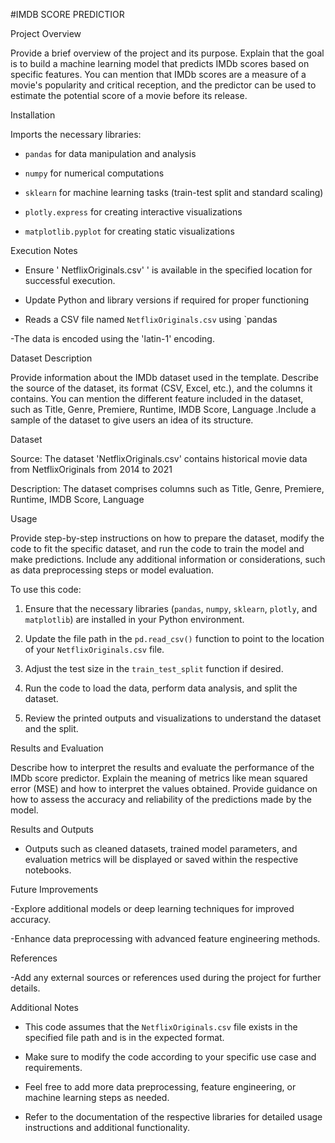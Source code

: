 #IMDB SCORE PREDICTIOR 

Project Overview

Provide a brief overview of the project and its purpose. Explain that the goal is to build a machine learning model that predicts IMDb scores based on specific features. You can mention that IMDb scores are a measure of a movie's popularity and critical reception, and the predictor can be used to estimate the potential score of a movie before its release.





Installation



Imports the necessary libraries:

   - `pandas` for data manipulation and analysis

   - `numpy` for numerical computations

   - `sklearn` for machine learning tasks (train-test split and standard scaling)

   - `plotly.express` for creating interactive visualizations

   - `matplotlib.pyplot` for creating static visualizations

Execution Notes

- Ensure ' NetflixOriginals.csv' ' is available in the specified location for successful execution.

- Update Python and library versions if required for proper functioning

- Reads a CSV file named `NetflixOriginals.csv` using `pandas

-The data is encoded using the 'latin-1' encoding.

Dataset Description

Provide information about the IMDb dataset used in the template. Describe the source of the dataset, its format (CSV, Excel, etc.), and the columns it contains. You can mention the different feature included in the dataset, such as Title, Genre, Premiere, Runtime, IMDB Score, Language .Include a sample of the dataset to give users an idea of its structure.

Dataset

Source:  The dataset 'NetflixOriginals.csv' contains historical movie data from NetflixOriginals from 2014 to 2021

 Description: The dataset comprises columns such as Title, Genre, Premiere, Runtime, IMDB Score, Language

Usage

 Provide step-by-step instructions on how to prepare the dataset, modify the code to fit the specific dataset, and run the code to train the model and make predictions. Include any additional information or considerations, such as data preprocessing steps or model evaluation.

To use this code:

1. Ensure that the necessary libraries (`pandas`, `numpy`, `sklearn`, `plotly`, and `matplotlib`) are installed in your Python environment.

2. Update the file path in the `pd.read_csv()` function to point to the location of your `NetflixOriginals.csv` file.

3. Adjust the test size in the `train_test_split` function if desired.

4. Run the code to load the data, perform data analysis, and split the dataset.

5. Review the printed outputs and visualizations to understand the dataset and the split.

 Results and Evaluation

Describe how to interpret the results and evaluate the performance of the IMDb score predictor. Explain the meaning of metrics like mean squared error (MSE) and how to interpret the values obtained. Provide guidance on how to assess the accuracy and reliability of the predictions made by the model.

Results and Outputs

- Outputs such as cleaned datasets, trained model parameters, and evaluation metrics will be displayed or saved within the respective notebooks.



 Future Improvements

  -Explore additional models or deep learning techniques for improved accuracy.

  -Enhance data preprocessing with advanced feature engineering methods.



 References

 -Add any external sources or references used during the project for further details.

Additional Notes

- This code assumes that the `NetflixOriginals.csv` file exists in the specified file path and is in the expected format.

- Make sure to modify the code according to your specific use case and requirements.

- Feel free to add more data preprocessing, feature engineering, or machine learning steps as needed.

- Refer to the documentation of the respective libraries for detailed usage instructions and additional functionality.

